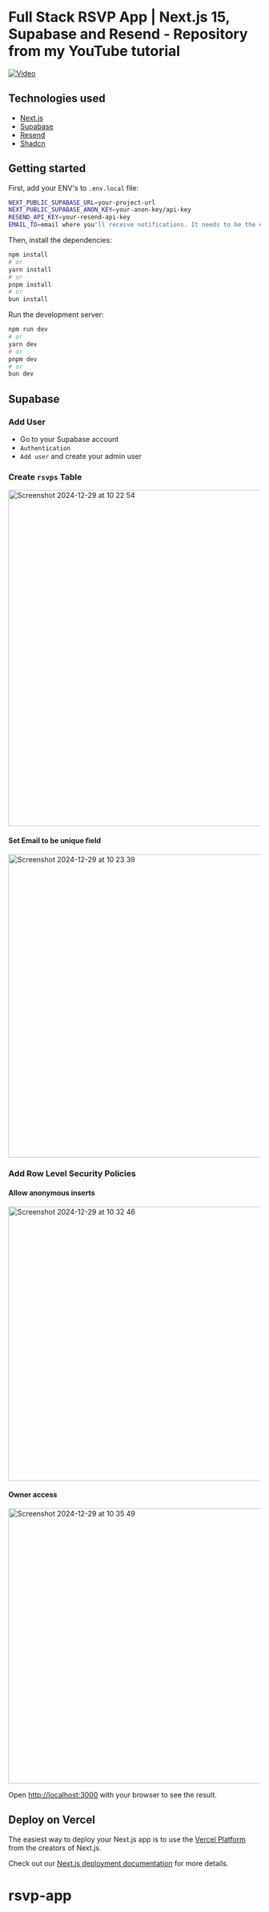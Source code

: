 # Full Stack RSVP App | Next.js 15, Supabase and Resend - Repository from my YouTube tutorial

[![Video](https://github.com/user-attachments/assets/874a23d2-8e8a-4b31-9185-d39dee1d4197)
](https://youtu.be/du_xO7fNdos)

## Technologies used

- [Next.js](https://nextjs.org/)
- [Supabase](https://supabase.com/)
- [Resend](https://resend.com)
- [Shadcn](https://ui.shadcn.com/)
  
## Getting started

First, add your ENV's to `.env.local` file:

```bash
NEXT_PUBLIC_SUPABASE_URL=your-project-url
NEXT_PUBLIC_SUPABASE_ANON_KEY=your-anon-key/api-key
RESEND_API_KEY=your-resend-api-key
EMAIL_TO=email where you'll receive notifications. It needs to be the email you used to create the API key in Resend.
```
Then, install the dependencies:
  
```bash
npm install
# or
yarn install
# or
pnpm install
# or
bun install
```

Run the development server:

```bash
npm run dev
# or
yarn dev
# or
pnpm dev
# or
bun dev
```

## Supabase

### Add User

- Go to your Supabase account
- `Authentication`
- `Add user` and create your admin user

### Create `rsvps` Table

<img width="672" alt="Screenshot 2024-12-29 at 10 22 54" src="https://github.com/user-attachments/assets/3678b526-1717-42b0-9ce1-71100ad02bfe" />

#### Set Email to be **unique field**

<img width="606" alt="Screenshot 2024-12-29 at 10 23 39" src="https://github.com/user-attachments/assets/c2f647f2-db82-4a0c-a950-08245482b87c" />

### Add Row Level Security Policies

#### Allow anonymous inserts
<img width="548" alt="Screenshot 2024-12-29 at 10 32 46" src="https://github.com/user-attachments/assets/bba99603-73c4-446b-8255-497d38aeae87" />

#### Owner access
<img width="550" alt="Screenshot 2024-12-29 at 10 35 49" src="https://github.com/user-attachments/assets/788ac00a-ea3d-4c11-9be2-e2bf0198f499" />


Open [http://localhost:3000](http://localhost:3000) with your browser to see the result.

## Deploy on Vercel

The easiest way to deploy your Next.js app is to use the [Vercel Platform](https://vercel.com/new?utm_medium=default-template&filter=next.js&utm_source=create-next-app&utm_campaign=create-next-app-readme) from the creators of Next.js.

Check out our [Next.js deployment documentation](https://nextjs.org/docs/app/building-your-application/deploying) for more details.
# rsvp-app
